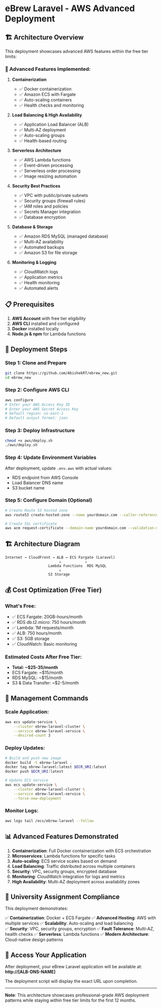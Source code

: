 # eBrew Laravel - AWS Advanced Deployment

## 🏗️ Architecture Overview

This deployment showcases advanced AWS features within the free tier limits:

### **🚀 Advanced Features Implemented:**

1. **Containerization**

    - ✅ Docker containerization
    - ✅ Amazon ECS with Fargate
    - ✅ Auto-scaling containers
    - ✅ Health checks and monitoring

2. **Load Balancing & High Availability**

    - ✅ Application Load Balancer (ALB)
    - ✅ Multi-AZ deployment
    - ✅ Auto-scaling groups
    - ✅ Health-based routing

3. **Serverless Architecture**

    - ✅ AWS Lambda functions
    - ✅ Event-driven processing
    - ✅ Serverless order processing
    - ✅ Image resizing automation

4. **Security Best Practices**

    - ✅ VPC with public/private subnets
    - ✅ Security groups (firewall rules)
    - ✅ IAM roles and policies
    - ✅ Secrets Manager integration
    - ✅ Database encryption

5. **Database & Storage**

    - ✅ Amazon RDS MySQL (managed database)
    - ✅ Multi-AZ availability
    - ✅ Automated backups
    - ✅ Amazon S3 for file storage

6. **Monitoring & Logging**
    - ✅ CloudWatch logs
    - ✅ Application metrics
    - ✅ Health monitoring
    - ✅ Automated alerts

## 📋 Prerequisites

1. **AWS Account** with free tier eligibility
2. **AWS CLI** installed and configured
3. **Docker** installed locally
4. **Node.js & npm** for Lambda functions

## 🚀 Deployment Steps

### **Step 1: Clone and Prepare**

```bash
git clone https://github.com/AbishekRT/ebrew_new.git
cd ebrew_new
```

### **Step 2: Configure AWS CLI**

```bash
aws configure
# Enter your AWS Access Key ID
# Enter your AWS Secret Access Key
# Default region: us-east-1
# Default output format: json
```

### **Step 3: Deploy Infrastructure**

```bash
chmod +x aws/deploy.sh
./aws/deploy.sh
```

### **Step 4: Update Environment Variables**

After deployment, update `.env.aws` with actual values:

-   RDS endpoint from AWS Console
-   Load Balancer DNS name
-   S3 bucket name

### **Step 5: Configure Domain (Optional)**

```bash
# Create Route 53 hosted zone
aws route53 create-hosted-zone --name yourdomain.com --caller-reference $(date +%s)

# Create SSL certificate
aws acm request-certificate --domain-name yourdomain.com --validation-method DNS
```

## 🏗️ Architecture Diagram

```
Internet → CloudFront → ALB → ECS Fargate (Laravel)
                         ↓           ↓
                    Lambda Functions  RDS MySQL
                         ↓
                    S3 Storage
```

## 💰 Cost Optimization (Free Tier)

### **What's Free:**

-   ✅ ECS Fargate: 20GB-hours/month
-   ✅ RDS db.t2.micro: 750 hours/month
-   ✅ Lambda: 1M requests/month
-   ✅ ALB: 750 hours/month
-   ✅ S3: 5GB storage
-   ✅ CloudWatch: Basic monitoring

### **Estimated Costs After Free Tier:**

-   **Total: ~$25-35/month**
-   ECS Fargate: ~$15/month
-   RDS MySQL: ~$15/month
-   S3 & Data Transfer: ~$2-5/month

## 🔧 Management Commands

### **Scale Application:**

```bash
aws ecs update-service \
    --cluster ebrew-laravel-cluster \
    --service ebrew-laravel-service \
    --desired-count 3
```

### **Deploy Updates:**

```bash
# Build and push new image
docker build -t ebrew-laravel .
docker tag ebrew-laravel:latest $ECR_URI:latest
docker push $ECR_URI:latest

# Update ECS service
aws ecs update-service \
    --cluster ebrew-laravel-cluster \
    --service ebrew-laravel-service \
    --force-new-deployment
```

### **Monitor Logs:**

```bash
aws logs tail /ecs/ebrew-laravel --follow
```

## 📊 Advanced Features Demonstrated

1. **Containerization**: Full Docker containerization with ECS orchestration
2. **Microservices**: Lambda functions for specific tasks
3. **Auto-scaling**: ECS service scales based on demand
4. **Load Balancing**: Traffic distributed across multiple containers
5. **Security**: VPC, security groups, encrypted database
6. **Monitoring**: CloudWatch integration for logs and metrics
7. **High Availability**: Multi-AZ deployment across availability zones

## 🎯 University Assignment Compliance

This deployment demonstrates:

✅ **Containerization**: Docker + ECS Fargate
✅ **Advanced Hosting**: AWS with multiple services
✅ **Scalability**: Auto-scaling and load balancing  
✅ **Security**: VPC, security groups, encryption
✅ **Fault Tolerance**: Multi-AZ, health checks
✅ **Serverless**: Lambda functions
✅ **Modern Architecture**: Cloud-native design patterns

## 📱 Access Your Application

After deployment, your eBrew Laravel application will be available at:
**http://[ALB-DNS-NAME]**

The deployment script will display the exact URL upon completion.

---

**Note**: This architecture showcases professional-grade AWS deployment patterns while staying within free tier limits for the first 12 months.
